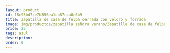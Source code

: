 ```yaml
---
layout: product
id: 18c95bd7ce7b356ea1cb87cca0c6b9
title: Zapatilla de casa de felpa cerrada con velcro y forrada 
image: img/productos/zapatilla señora verano/Zapatilla de casa de felpa cerrada con velcro y forrada =25=azul.webp
price: 25
tags: azul
description: 
order: 0
---
```

